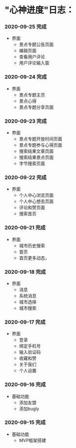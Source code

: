 #  "心神进度"日志：
### 2020-09-25 完成 


+ 界面
     - 景点专题公告页面
     - 编辑页面
     - 查看用户评论
     - 用户评论输入窗
### 2020-09-24 完成 


+ 界面
     - 景点专题主页
     - 景点心得
     - 景点专题分享页面
### 2020-09-23 完成 


+ 界面
     - 景点专题开放时间页面
     - 景点专题参与心得页面
     - 搜索结果文章页面
     - 搜索结果景点页面
     - 字节搜索页面
### 2020-09-22 完成 


+ 界面
     - 个人中心浏览页面
     - 个人中心想去页面
     - 评论和赞页面
     - 搜索首页
### 2020-09-21 完成

+ 界面
     - 城市历史搜索
     - 首页 
     - 首页更多动态，
     
### 2020-09-18 完成

+ 界面
     - 消息 
     - 系统消息 
     - 城市选择 
     - 城市搜索
     
### 2020-09-17 完成

+ 界面
     - 登录
     - 绑定手机号
     - 输入验证码 
     - 收藏和赞 
     - 关于我们 
     - 个人设置

### 2020-09-16 完成

+  基础功能
     - 添加友盟
     - 添加bugly

### 2020-09-15 完成

+  基础功能
     - MVP框架搭建


